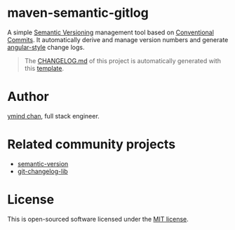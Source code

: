 # maven-semantic-gitlog

A simple [Semantic Versioning](https://semver.org/) management tool based on [Conventional Commits](https://conventionalcommits.org).
It automatically derive and manage version numbers and generate [angular-style](https://github.com/angular/angular/blob/master/CONTRIBUTING.md) change logs.

> The [CHANGELOG.md](https://github.com/ymind/maven-semantic-gitlog/blob/master/CHANGELOG.md) of this project is automatically generated with this [template](https://github.com/ymind/maven-semantic-gitlog/blob/master/config/gitlog/CHANGELOG.md.mustache).

# Author

[ymind chan](https://github.com/ymind), full stack engineer.

# Related community projects

* [semantic-version](https://github.com/skuzzle/semantic-version)
* [git-changelog-lib](https://github.com/tomasbjerre/git-changelog-lib)

# License

This is open-sourced software licensed under the [MIT license](https://opensource.org/licenses/MIT).
